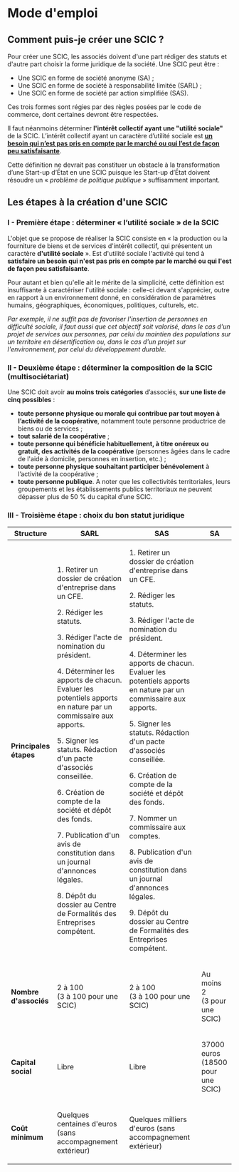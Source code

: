 # Mode d'emploi

## Comment puis-je créer une SCIC ?

Pour créer une SCIC, les associés doivent d'une part rédiger des statuts et d'autre part choisir la forme juridique de la société. Une SCIC peut être :

* Une SCIC en forme de société anonyme (SA) ;
* Une SCIC en forme de société à responsabilité limitée (SARL) ;
* Une SCIC en forme de société par action simplifiée (SAS).

Ces trois formes sont régies par des règles posées par le code de commerce, dont certaines devront être respectées.

Il faut néanmoins déterminer **l'intérêt collectif ayant une "utilité sociale"** de la SCIC. L’intérêt collectif ayant un caractère d’utilité sociale est [**un besoin qui n’est pas pris en compte par le marché ou qui l’est de façon peu satisfaisante**](https://questions.assemblee-nationale.fr/q15/15-22947QE.htm).

Cette définition ne devrait pas constituer un obstacle à la transformation d’une Start-up d’État en une SCIC puisque les Start-up d’État doivent résoudre un « _problème de politique publique_ » suffisamment important.

## Les étapes à la création d'une SCIC

### **I - Première étape : déterminer « l’utilité sociale » de la SCIC**

L'objet que se propose de réaliser la SCIC consiste en « la production ou la fourniture de biens et de services d'intérêt collectif, qui présentent un caractère **d'utilité sociale** ». Est d'utilité sociale l'activité qui tend à **satisfaire un besoin qui n'est pas pris en compte par le marché ou qui l'est de façon peu satisfaisante**.

Pour autant et bien qu'elle ait le mérite de la simplicité, cette définition est insuffisante à caractériser l'utilité sociale : celle-ci devant s'apprécier, outre en rapport à un environnement donné, en considération de paramètres humains, géographiques, économiques, politiques, culturels, etc.

_Par exemple, il ne suffit pas de favoriser l'insertion de personnes en difficulté sociale, il faut aussi que cet objectif soit valorisé, dans le cas d'un projet de services aux personnes, par celui du maintien des populations sur un territoire en désertification ou, dans le cas d'un projet sur l'environnement, par celui du développement durable._

### **II - Deuxième étape : déterminer la composition de la SCIC (multisociétariat)**

Une SCIC doit avoir **au moins trois catégories** d’associés, **sur une liste de cinq possibles** :

* **toute personne physique ou morale qui contribue par tout moyen à l’activité de la coopérative**, notamment toute personne productrice de biens ou de services ;
* **tout salarié de la coopérative** ;
* **toute personne qui bénéficie habituellement, à titre onéreux ou gratuit, des activités de la coopérative** (personnes âgées dans le cadre de l'aide à domicile, personnes en insertion, etc.) ;
* **toute personne physique souhaitant participer bénévolement** à l’activité de la coopérative ;
* **toute personne publique**. A noter que les collectivités territoriales, leurs groupements et les établissements publics territoriaux ne peuvent dépasser plus de 50 % du capital d’une SCIC.

### **III - Troisième étape : choix du bon statut juridique**

| **Structure**                                                  | **SARL**                                                                                                                                                                                                                                                                                                                                                                                                                                                                                                                                                                        | **SAS**                                                                                                                                                                                                                                                                                                                                                                                                                                                                                                                                                                                                                     | **SA**                                      |
| -------------------------------------------------------------- | ------------------------------------------------------------------------------------------------------------------------------------------------------------------------------------------------------------------------------------------------------------------------------------------------------------------------------------------------------------------------------------------------------------------------------------------------------------------------------------------------------------------------------------------------------------------------------- | --------------------------------------------------------------------------------------------------------------------------------------------------------------------------------------------------------------------------------------------------------------------------------------------------------------------------------------------------------------------------------------------------------------------------------------------------------------------------------------------------------------------------------------------------------------------------------------------------------------------------- | ------------------------------------------- |
| <p><strong>Principales</strong><br><strong>étapes</strong></p> | <p>1. Retirer un dossier de création d'entreprise dans un CFE.</p><p>2. Rédiger les statuts.</p><p>3. Rédiger l'acte de nomination du président.</p><p>4. Déterminer les apports de chacun. Evaluer les potentiels apports en nature par un commissaire aux apports.</p><p>5. Signer les statuts. Rédaction d'un pacte d'associés conseillée.</p><p>6. Création de compte de la société et dépôt des fonds.</p><p>7. Publication d'un avis de constitution dans un journal d'annonces légales.</p><p>8. Dépôt du dossier au Centre de Formalités des Entreprises compétent.</p> | <p>1. Retirer un dossier de création d'entreprise dans un CFE.</p><p>2. Rédiger les statuts.</p><p>3. Rédiger l'acte de nomination du président.</p><p>4. Déterminer les apports de chacun. Evaluer les potentiels apports en nature par un commissaire aux apports.</p><p>5. Signer les statuts. Rédaction d'un pacte d'associés conseillée.</p><p>6. Création de compte de la société et dépôt des fonds.</p><p>7. Nommer un commissaire aux comptes.</p><p>8. Publication d'un avis de constitution dans un journal d'annonces légales.</p><p>9. Dépôt du dossier au Centre de Formalités des Entreprises compétent.</p> |                                             |
| <p><strong>Nombre</strong><br><strong>d'associés</strong></p>  | <p>2 à 100<br>(3 à 100 pour une SCIC)</p>                                                                                                                                                                                                                                                                                                                                                                                                                                                                                                                                       | <p>2 à 100<br>(3 à 100 pour une SCIC)</p>                                                                                                                                                                                                                                                                                                                                                                                                                                                                                                                                                                                   | <p>Au moins 2<br>(3 pour une SCIC)</p>      |
| **Capital social**                                             | Libre                                                                                                                                                                                                                                                                                                                                                                                                                                                                                                                                                                           | Libre                                                                                                                                                                                                                                                                                                                                                                                                                                                                                                                                                                                                                       | <p>37000 euros<br>(18500 pour une SCIC)</p> |
| <p><strong>Coût</strong><br><strong>minimum</strong></p>       | <p>Quelques centaines d'euros<br>(sans accompagnement extérieur)</p>                                                                                                                                                                                                                                                                                                                                                                                                                                                                                                            | Quelques milliers d'euros (sans accompagnement extérieur)                                                                                                                                                                                                                                                                                                                                                                                                                                                                                                                                                                   |                                             |
